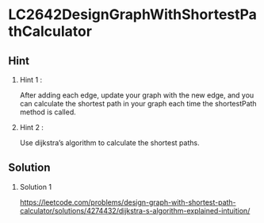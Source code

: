# LC2642DesignGraphWithShortestPathCalculator

## Hint

1. Hint 1 :

   After adding each edge, update your graph with the new edge, and you can calculate the shortest path in your graph
   each time the shortestPath method is called.

2. Hint 2 :

   Use dijkstra’s algorithm to calculate the shortest paths.

## Solution

1. Solution 1

   https://leetcode.com/problems/design-graph-with-shortest-path-calculator/solutions/4274432/dijkstra-s-algorithm-explained-intuition/



